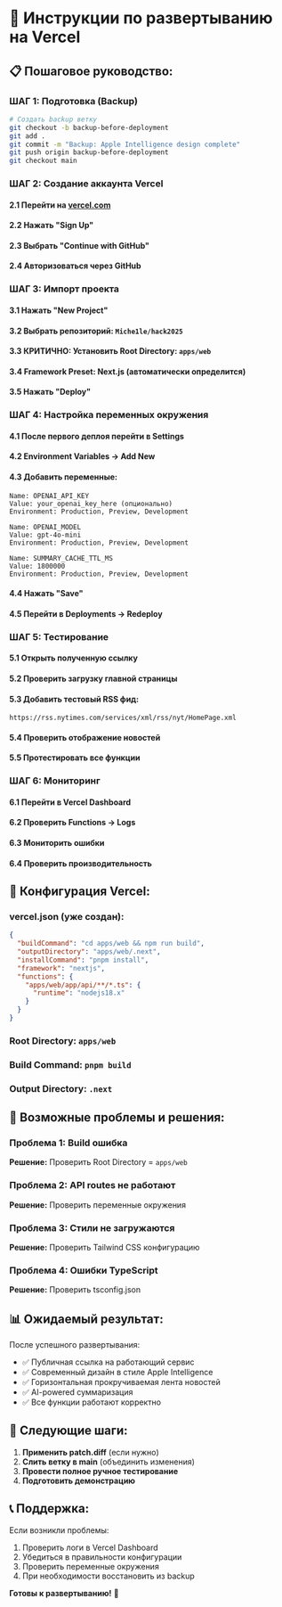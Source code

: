 # 🚀 Инструкции по развертыванию на Vercel

## 📋 **Пошаговое руководство:**

### **ШАГ 1: Подготовка (Backup)**
```bash
# Создать backup ветку
git checkout -b backup-before-deployment
git add .
git commit -m "Backup: Apple Intelligence design complete"
git push origin backup-before-deployment
git checkout main
```

### **ШАГ 2: Создание аккаунта Vercel**

#### 2.1 Перейти на [vercel.com](https://vercel.com)
#### 2.2 Нажать "Sign Up"
#### 2.3 Выбрать "Continue with GitHub"
#### 2.4 Авторизоваться через GitHub

### **ШАГ 3: Импорт проекта**

#### 3.1 Нажать "New Project"
#### 3.2 Выбрать репозиторий: `Miche1le/hack2025`
#### 3.3 **КРИТИЧНО:** Установить Root Directory: `apps/web`
#### 3.4 Framework Preset: Next.js (автоматически определится)
#### 3.5 Нажать "Deploy"

### **ШАГ 4: Настройка переменных окружения**

#### 4.1 После первого деплоя перейти в Settings
#### 4.2 Environment Variables → Add New
#### 4.3 Добавить переменные:

```
Name: OPENAI_API_KEY
Value: your_openai_key_here (опционально)
Environment: Production, Preview, Development

Name: OPENAI_MODEL
Value: gpt-4o-mini
Environment: Production, Preview, Development

Name: SUMMARY_CACHE_TTL_MS
Value: 1800000
Environment: Production, Preview, Development
```

#### 4.4 Нажать "Save"
#### 4.5 Перейти в Deployments → Redeploy

### **ШАГ 5: Тестирование**

#### 5.1 Открыть полученную ссылку
#### 5.2 Проверить загрузку главной страницы
#### 5.3 Добавить тестовый RSS фид:
```
https://rss.nytimes.com/services/xml/rss/nyt/HomePage.xml
```
#### 5.4 Проверить отображение новостей
#### 5.5 Протестировать все функции

### **ШАГ 6: Мониторинг**

#### 6.1 Перейти в Vercel Dashboard
#### 6.2 Проверить Functions → Logs
#### 6.3 Мониторить ошибки
#### 6.4 Проверить производительность

## 🔧 **Конфигурация Vercel:**

### **vercel.json (уже создан):**
```json
{
  "buildCommand": "cd apps/web && npm run build",
  "outputDirectory": "apps/web/.next",
  "installCommand": "pnpm install",
  "framework": "nextjs",
  "functions": {
    "apps/web/app/api/**/*.ts": {
      "runtime": "nodejs18.x"
    }
  }
}
```

### **Root Directory:** `apps/web`
### **Build Command:** `pnpm build`
### **Output Directory:** `.next`

## 🚨 **Возможные проблемы и решения:**

### **Проблема 1: Build ошибка**
**Решение:** Проверить Root Directory = `apps/web`

### **Проблема 2: API routes не работают**
**Решение:** Проверить переменные окружения

### **Проблема 3: Стили не загружаются**
**Решение:** Проверить Tailwind CSS конфигурацию

### **Проблема 4: Ошибки TypeScript**
**Решение:** Проверить tsconfig.json

## 📊 **Ожидаемый результат:**

После успешного развертывания:
- ✅ Публичная ссылка на работающий сервис
- ✅ Современный дизайн в стиле Apple Intelligence
- ✅ Горизонтальная прокручиваемая лента новостей
- ✅ AI-powered суммаризация
- ✅ Все функции работают корректно

## 🔄 **Следующие шаги:**

1. **Применить patch.diff** (если нужно)
2. **Слить ветку в main** (объединить изменения)
3. **Провести полное ручное тестирование**
4. **Подготовить демонстрацию**

## 📞 **Поддержка:**

Если возникли проблемы:
1. Проверить логи в Vercel Dashboard
2. Убедиться в правильности конфигурации
3. Проверить переменные окружения
4. При необходимости восстановить из backup

**Готовы к развертыванию!** 🚀
